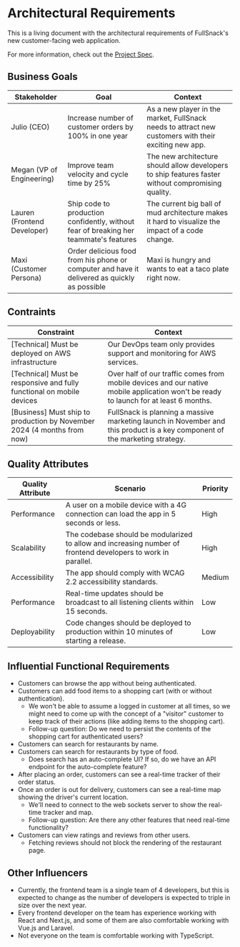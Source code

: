 # Architectural Requirements

This is a living document with the architectural requirements of FullSnack's new customer-facing web application.

For more information, check out the [Project Spec](./spec.md).

## Business Goals

| Stakeholder                 | Goal                                                                                         | Context                                                                                              |
| --------------------------- | -------------------------------------------------------------------------------------------- | ---------------------------------------------------------------------------------------------------- |
| Julio (CEO)                 | Increase number of customer orders by 100% in one year                                       | As a new player in the market, FullSnack needs to attract new customers with their exciting new app. |
| Megan (VP of Engineering)   | Improve team velocity and cycle time by 25%                                                  | The new architecture should allow developers to ship features faster without compromising quality.   |
| Lauren (Frontend Developer) | Ship code to production confidently, without fear of breaking her teammate's features        | The current big ball of mud architecture makes it hard to visualize the impact of a code change.     |
| Maxi (Customer Persona)     | Order delicious food from his phone or computer and have it delivered as quickly as possible | Maxi is hungry and wants to eat a taco plate right now.                                              |

## Contraints

| Constraint                                                              | Context                                                                                                                              |
| ----------------------------------------------------------------------- | ------------------------------------------------------------------------------------------------------------------------------------ |
| [Technical] Must be deployed on AWS infrastructure                      | Our DevOps team only provides support and monitoring for AWS services.                                                               |
| [Technical] Must be responsive and fully functional on mobile devices   | Over half of our traffic comes from mobile devices and our native mobile application won't be ready to launch for at least 6 months. |
| [Business] Must ship to production by November 2024 (4 months from now) | FullSnack is planning a massive marketing launch in November and this product is a key component of the marketing strategy.          |

## Quality Attributes

| Quality Attribute | Scenario                                                                                                      | Priority |
| ----------------- | ------------------------------------------------------------------------------------------------------------- | -------- |
| Performance       | A user on a mobile device with a 4G connection can load the app in 5 seconds or less.                         | High     |
| Scalability       | The codebase should be modularized to allow and increasing number of frontend developers to work in parallel. | High     |
| Accessibility     | The app should comply with WCAG 2.2 accessibility standards.                                                  | Medium   |
| Performance       | Real-time updates should be broadcast to all listening clients within 15 seconds.                             | Low      |
| Deployability     | Code changes should be deployed to production within 10 minutes of starting a release.                        | Low      |

## Influential Functional Requirements

- Customers can browse the app without being authenticated.
- Customers can add food items to a shopping cart (with or without authentication).
  - We won't be able to assume a logged in customer at all times, so we might need to come up with the concept of a "visitor" customer to keep track of their actions (like adding items to the shopping cart).
  - Follow-up question: Do we need to persist the contents of the shopping cart for authenticated users?
- Customers can search for restaurants by name.
- Customers can search for restaurants by type of food.
  - Does search has an auto-complete UI? If so, do we have an API endpoint for the auto-complete feature?
- After placing an order, customers can see a real-time tracker of their order status.
- Once an order is out for delivery, customers can see a real-time map showing the driver's current location.
  - We'll need to connect to the web sockets server to show the real-time tracker and map.
  - Follow-up question: Are there any other features that need real-time functionality?
- Customers can view ratings and reviews from other users.
  - Fetching reviews should not block the rendering of the restaurant page.

## Other Influencers

- Currently, the frontend team is a single team of 4 developers, but this is expected to change as the number of developers is expected to triple in size over the next year.
- Every frontend developer on the team has experience working with React and Next.js, and some of them are also comfortable working with Vue.js and Laravel.
- Not everyone on the team is comfortable working with TypeScript.
